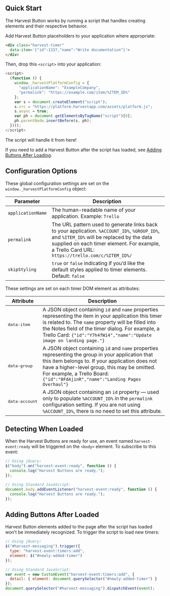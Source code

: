 ## Quick Start

The Harvest Button works by running a script that handles creating elements and their respective behavior. 

Add Harvest Button placeholders to your application where appropriate:

```html
<div class="harvest-timer"
  data-item='{"id":1337,"name":"Write documentation"}'>
</div>
```

Then, drop this `<script>` into your application:

```javascript
<script>
  (function () {
    window._harvestPlatformConfig = {
      "applicationName": "ExampleCompany",
      "permalink": "https://example.com/item/%ITEM_ID%"
    };
    var s = document.createElement("script");
    s.src = "https://platform.harvestapp.com/assets/platform.js";
    s.async = true;
    var ph = document.getElementsByTagName("script")[0];
    ph.parentNode.insertBefore(s, ph);
  })();
</script>
```

The script will handle it from here! 

If you need to add a Harvest Button after the script has loaded, see [Adding Buttons After Loading](#adding-buttons-after-loaded).

## Configuration Options

These global configuration settings are set on the `window._harvestPlatformConfig` object:

| Parameter         | Description
|-------------------|-------------
| `applicationName` | The human-readable name of your application. Example: `Trello`
| `permalink`       | The URL pattern used to generate links back to your application. `%ACCOUNT_ID%`, `%GROUP_ID%`, and `%ITEM_ID%` will be replaced by the data supplied on each timer element. For example, a Trello Card URL: `https://trello.com/c/%ITEM_ID%/`
| `skipStyling`     | `true` or `false` indicating if you’d like the default styles applied to timer elements. Default: `false`

These settings are set on each timer DOM element as attributes:

| Attribute               | Description 
|-------------------------|-------------
| <pre>data-item</pre>    | A JSON object containing `id` and `name` properties representing the item in your application this timer is related to. The `name` property will be filled into the Notes field of the timer dialog. For example, a Trello Card: `{"id":"Y7h4fW14","name":"Update image on landing page."}`
| <pre>data-group</pre>   | A JSON object containing `id` and `name` properties representing the group in your application that this item belongs to. If your application does not have a higher-level group, this may be omitted. For example, a Trello Board: `{"id":"0FdAjinR","name":"Landing Pages Overhaul"}`
| <pre>data-account</pre> | A JSON object containing an `id` property — used only to populate `%ACCOUNT_ID%` in the `permalink` configuration setting. If you are not using `%ACCOUNT_ID%`, there is no need to set this attribute.

## Detecting When Loaded

When the Harvest Buttons are ready for use, an event named `harvest-event:ready` will be triggered on the `<body>` element. To subscribe to this event:

```javascript
// Using jQuery:
$("body").on("harvest-event:ready", function () {
  console.log("Harvest Buttons are ready.");
});

// Using Standard JavaScript:
document.body.addEventListener("harvest-event:ready", function () {
  console.log("Harvest Buttons are ready.");
});
```

## Adding Buttons After Loaded

Harvest Button elements added to the page after the script has loaded won’t be immediately recognized. To trigger the script to load new timers: 

```javascript
// Using jQuery:
$("#harvest-messaging").trigger({
  type: "harvest-event:timers:add",
  element: $("#newly-added-timer")
});

// Using Standard JavaScript:
var event = new CustomEvent("harvest-event:timers:add", {
  detail: { element: document.querySelector("#newly-added-timer") }
});
document.querySelector("#harvest-messaging").dispatchEvent(event);
```
